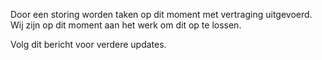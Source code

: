 Door een storing worden taken op dit moment met vertraging uitgevoerd.
Wij zijn op dit moment aan het werk om dit op te lossen.

Volg dit bericht voor verdere updates.
